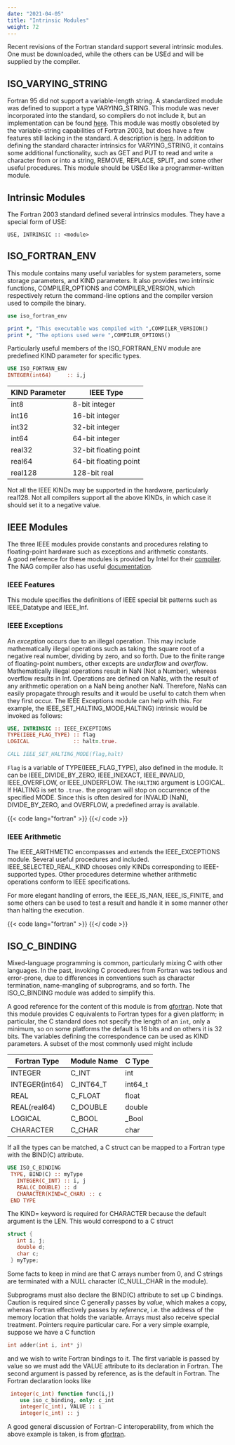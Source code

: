 ```yaml
---
date: "2021-04-05"
title: "Intrinsic Modules"
weight: 72
---
```


Recent revisions of the Fortran standard support several intrinsic modules.  
One must be downloaded, while the others can be USEd and will be supplied by the compiler.

## ISO_VARYING_STRING

Fortran 95 did not support a variable-length string.  A standardized module was defined to support a type VARYING_STRING.  This module was never incorporated into the standard, so compilers do not include it, but an implementation can be found [here](http://www.astro.wisc.edu/~townsend/static.php?ref=iso-varying-string).  This module was mostly obsoleted by the variable-string capabilities of Fortran 2003, but does have a few features still lacking in the standard.  A description is [here](http://numat.net/fortran/is1539-2-99.html).  In addition to defining the standard character intrinsics for VARYING_STRING, it contains some additional functionality, such as GET and PUT to read and write a character from or into a string, REMOVE, REPLACE, SPLIT, and some other useful procedures.
This module should be USEd like a programmer-written module.

## Intrinsic Modules

The Fortran 2003 standard defined several intrinsics modules.  They have a special form of USE:
```
USE, INTRINSIC :: <module>
```

## ISO_FORTRAN_ENV

This module contains many useful variables for system parameters, some storage parameters, and KIND parameters.  It also provides two intrinsic functions, COMPILER_OPTIONS and COMPILER_VERSION, which respectively return the command-line options and the compiler version used to compile the binary.
```fortran
use iso_fortran_env

print *, "This executable was compiled with ",COMPILER_VERSION()
print *, "The options used were ",COMPILER_OPTIONS()
```
Particularly useful members of the ISO_FORTRAN_ENV module are predefined KIND parameter for specific types.  
```fortran
USE ISO_FORTRAN_ENV
INTEGER(int64)     :: i,j
```

| KIND Parameter | IEEE Type             |
|----------------|-----------------------|
| int8           | 8-bit integer         |
| int16          | 16-bit integer        |
| int32          | 32-bit integer        |
| int64          | 64-bit integer        |
| real32         | 32-bit floating point |
| real64         | 64-bit floating point |
| real128        | 128-bit real          |

Not all the IEEE KINDs may be supported in the hardware, particularly real128.
Not all compilers support all the above KINDs, in which case it should set it to a negative value.

## IEEE Modules

The three IEEE modules provide constants and procedures relating to floating-point hardware such as exceptions and arithmetic constants.  
A good reference for these modules is provided by Intel for their [compiler](https://software.intel.com/content/www/us/en/develop/documentation/fortran-compiler-oneapi-dev-guide-and-reference/top/language-reference/program-units-and-procedures/intrinsic-modules/ieee-intrinsic-modules-and-procedures/ieee-intrinsic-modules-quick-reference-tables.html#ieee-intrinsic-modules-quick-reference-tables).  The NAG compiler also has useful [documentation](https://www.nag.com/nagware/np/r70_doc/manual/compiler_9_6.html#AUTOTOC_9_6).

### IEEE Features

This module specifies the definitions of IEEE special bit patterns such as IEEE_Datatype and IEEE_Inf.

### IEEE Exceptions

An _exception_ occurs due to an illegal operation.  This may include mathematically illegal operations such as taking the square root of a negative real number, dividing by zero, and so forth.  Due to the finite range of floating-point numbers, other excepts are _underflow_ and _overflow_.  Mathematically illegal operations result in NaN (Not a Number), whereas overflow results in Inf.  Operations are defined on NaNs, with the result of any arithmetic operation on a NaN being another NaN.  Therefore, NaNs can easily propagate through results and it would be useful to catch them when they first occur.  The IEEE Exceptions module can help with this.
For example, the IEEE_SET_HALTING_MODE,HALTING) intrinsic would be invoked as follows:
```fortran
USE, INTRINSIC :: IEEE_EXCEPTIONS
TYPE(IEEE_FLAG_TYPE) :: flag
LOGICAL              :: halt=.true.

CALL IEEE_SET_HALTING_MODE(flag,halt)
```
`Flag` is a variable of TYPE(IEEE_FLAG_TYPE), also defined in the module.  It can be IEEE_DIVIDE_BY_ZERO, IEEE_INEXACT, IEEE_INVALID, IEEE_OVERFLOW, or IEEE_UNDERFLOW.  The `HALTING` argument is LOGICAL.  If HALTING is set to `.true.` the program will stop on occurrence of the specified MODE. Since this is often desired for INVALID (NaN), DIVIDE_BY_ZERO, and OVERFLOW, a predefined array is available.

{{< code lang="fortran" >}}
    [](/content/courses/fortran-introduction/codes/ieee_exc.f90)
{{</ code >}}

### IEEE Arithmetic

The IEEE_ARITHMETIC encompasses and extends the IEEE_EXCEPTIONS module.
Several useful procedures and included. IEEE_SELECTED_REAL_KIND chooses only KINDs corresponding to IEEE-supported types. Other procedures determine whether arithmetic operations conform to IEEE specifications.  

For more elegant handling of errors, the IEEE_IS_NAN, IEEE_IS_FINITE, and some others can be used to test a result and handle it in some manner other than halting the execution.

{{< code lang="fortran" >}}
    [](/content/courses/fortran-introduction/codes/ieee_arith.f90)
{{</ code >}}

## ISO_C_BINDING

Mixed-language programming is common, particularly mixing C with other languages.  In the past, invoking C procedures from Fortran was tedious and error-prone, due to differences in conventions such as character termination, name-mangling of subprograms, and so forth.  The ISO_C_BINDING module was added to simplify this.

A good reference for the content of this module is from [gfortran](https://gcc.gnu.org/onlinedocs/gfortran/ISO_005fC_005fBINDING.html#ISO_005fC_005fBINDING). Note that this module provides C equivalents to Fortran types for a given platform; in particular, the C standard does not specify the length of an `int`, only a minimum, so on some platforms the default is 16 bits and on others it is 32 bits.  The variables defining the correspondence can be used as KIND parameters.  A subset of the most commonly used might include

| Fortran Type   | Module Name | C Type  |
|----------------|-------------|---------|
| INTEGER        | C_INT       | int     |
| INTEGER(int64) | C_INT64_T   | int64_t |
| REAL           | C_FLOAT     | float   |
| REAL(real64)   | C_DOUBLE    | double  |
| LOGICAL        | C_BOOL      | \_Bool  |
| CHARACTER      | C_CHAR      | char    |

If all the types can be matched, a C struct can be mapped to a Fortran type with the BIND(C) attribute.
```fortran
USE ISO_C_BINDING
 TYPE, BIND(C) :: myType
   INTEGER(C_INT) :: i, j
   REAL(C_DOUBLE) :: d
   CHARACTER(KIND=C_CHAR) :: c
 END TYPE
```
The KIND= keyword is required for CHARACTER because the default argument is the LEN.
This would correspond to a C struct
```C
struct {
   int i, j;
   double d;
   char c;
 } myType;
```
Some facts to keep in mind are that C arrays number from 0, and C strings are terminated with a NULL character (C_NULL_CHAR in the module).

Subprograms must also declare the BIND(C) attribute to set up C bindings.
Caution is required since C generally passes by _value_, which makes a copy, whereas Fortran effectively passes by _reference_, i.e. the address of the memory location that holds the variable.  Arrays must also receive special treatment. Pointers require particular care. 
For a very simple example, suppose we have a C function
```C
int adder(int i, int* j)
```
and we wish to write Fortran bindings to it.  The first variable is passed by value so we must add the VALUE attribute to its declaration in Fortran.  The second argument is passed by reference, as is the default in Fortran.  The Fortran declaration looks like
```fortran
 integer(c_int) function func(i,j)
    use iso_c_binding, only: c_int
    integer(c_int), VALUE :: i
    integer(c_int) :: j
```

A good general discussion of Fortran-C interoperability, from which the above example is taken, is from [gfortran](https://gcc.gnu.org/onlinedocs/gfortran/Interoperability-with-C.html#Interoperability-with-C).
